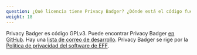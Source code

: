 ```yaml
---
question: ¿Qué licencia tiene Privacy Badger? ¿Dónde está el código fuente de Privacy Badger?
weight: 18
---
```


Privacy Badger es código GPLv3. Puede encontrar Privacy Badger [en GitHub](https://github.com/EFForg/privacybadger). Hay una [lista de correo de desarrollo](https://lists.eff.org/mailman/listinfo/privacybadger). Privacy Badger se rige por la [Política de privacidad del software de EFF](https://www.eff.org/code/privacy).
